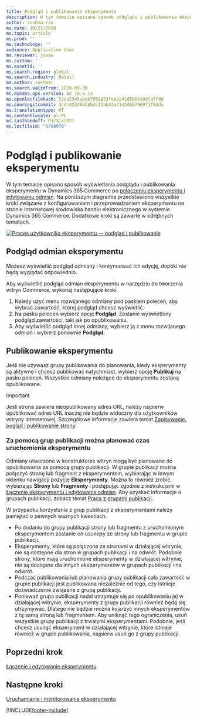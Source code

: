 ```yaml
---
title: Podgląd i publikowanie eksperymentu
description: W tym temacie opisano sposób podglądu i publikowania eksperymentu z Dynamics 365 Commerce.
author: sushma-rao
ms.date: 10/21/2020
ms.topic: article
ms.prod: ''
ms.technology: ''
audience: Application User
ms.reviewer: josaw
ms.custom: ''
ms.assetid: ''
ms.search.region: global
ms.search.industry: Retail
ms.author: sushmar
ms.search.validFrom: 2020-09-30
ms.dyn365.ops.version: AX 10.0.13
ms.openlocfilehash: 52ca23e5aaeb7058853fed2241d5804180fa7f8d
ms.sourcegitcommit: 3cdc42346bb653c13ab33a7142dbb7969f1f6dda
ms.translationtype: HT
ms.contentlocale: pl-PL
ms.lasthandoff: 03/31/2021
ms.locfileid: "5798970"
---
```

# <a name="preview-and-publish-an-experiment"></a>Podgląd i publikowanie eksperymentu

W tym temacie opisano sposób wyświetlania podglądu i publikowania eksperymentu w Dynamics 365 Commerce po [połączeniu eksperymentu i edytowaniu odmian](experimentation-connect-edit.md). Na poniższym diagramie przedstawiono wszystkie kroki związane z konfigurowaniem i przeprowadzaniem eksperymentu na stronie internetowej środowiska handlu elektronicznego w systemie Dynamics 365 Commerce. Dodatkowe kroki są zawarte w odrębnych tematach.

[ ![Proces użytkownika eksperymentu — podgląd i publikowanie](./media/experimentation_preview_publish.svg) ](./media/experimentation_preview_publish.svg#lightbox)

## <a name="preview-your-experiment-variations"></a>Podgląd odmian eksperymentu
Możesz wyświetlić podgląd odmiany i kontynuować ich edycję, dopóki nie będą wyglądać odpowiednio.

Aby wyświetlić podgląd odmian eksperymentu w narzędziu do tworzenia witryn Commerce, wykonaj następujące kroki.

1. Należy użyć menu rozwijanego odmiany pod paskiem poleceń, aby wybrać zawartość, której podgląd chcesz wyświetlić. 
1. Na pasku poleceń wybierz opcję **Podgląd**. Zostanie wyświetlony podgląd zawartości, taki jak po opublikowaniu.
1. Aby wyświetlić podgląd innej odmiany, wybierz ją z menu rozwijanego odmian i wybierz ponownie **Podgląd**.

## <a name="publish-your-experiment"></a>Publikowanie eksperymentu
Jeśli nie używasz grupy publikowania do planowania, kiedy eksperymenty są aktywne i chcesz publikować natychmiast, wybierz opcję **Publikuj** na pasku poleceń. Wszystkie odmiany należące do eksperymentu zostaną opublikowane.
    
> [!IMPORTANT]
> Jeśli strona zawiera nieopublikowany adres URL, należy najpierw opublikować adres URL inaczej nie będzie widoczny dla użytkowników witryny internetowej. Szczegółowe informacje zawiera temat [Zapisywanie, pogląd i publikowanie strony](save-preview-publish-page.md).
    
### <a name="use-publish-groups-to-schedule-when-your-experiment-goes-live"></a>Za pomocą grup publikacji można planować czas uruchomienia eksperymentu
Odmiany utworzone w konstruktorze witryn mogą być planowane do opublikowania za pomocą grupy publikacji. W grupie publikacji można połączyć stronę lub fragment z eksperymentem, wybierając w lewym okienku nawigacji pozycję **Eksperymenty**. Można to również zrobić, wybierając **Strony** lub **Fragmenty** i postępując zgodnie z instrukcjami w [Łączenie eksperymentu i edytowanie odmian](experimentation-connect-edit.md). Aby uzyskać informacje o grupach publikacji, zobacz temat [Praca z grupami publikacji](publish-groups.md).

W przypadku korzystania z grup publikacji z eksperymentami należy pamiętać o pewnych ważnych kwestiach.
- Po dodaniu do grupy publikacji strony lub fragmentu z uruchomionym eksperymentem zostanie on usunięty ze strony lub fragmentu w grupie publikacji.
- Eksperymenty, które są połączone ze stronami w działającej witrynie, nie są dostępne dla stron w grupach publikacji i na odwrót. Podobnie strony, które mają uruchomione eksperymenty w działającej witrynie, nie są dostępne dla innych eksperymentów w grupach publikacji i na odwrót.
- Podczas publikowania lub planowania grupy publikacji cała zawartość w grupie publikacji jest publikowana niezależnie od tego, czy istnieje doświadczenie związane z grupą publikacji.
- Ponieważ grupa publikacji nadal utrzymuje się po opublikowaniu jej w działającej witrynie, eksperymenty z grupy publikacji również będą się utrzymywać. Dlatego nie będzie można kojarzyć innych eksperymentów z tą samą stroną lub fragmentem. Aby uniknąć tego ograniczenia, usuń wszystkie grupy publikacji z trwałymi eksperymentami. Podobnie, jeśli chcesz usunąć eksperyment w działającej witrynie, które istnieje również w grupie publikowania, najpierw usuń go z grupy publikacji.

## <a name="previous-step"></a>Poprzedni krok
[Łączenie i edytowanie eksperymentu](experimentation-connect-edit.md)

## <a name="next-step"></a>Następne kroki
[Uruchamianie i monitorowanie eksperymentu](experimentation-run-monitor.md)


[!INCLUDE[footer-include](../includes/footer-banner.md)]